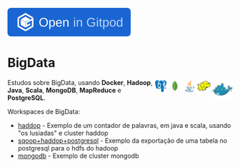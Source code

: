 [![Testar no Browser](https://raw.githubusercontent.com/gilberto-009199/JAgendaWeb/master/gitpod.svg)](https://gitpod.io#https://github.com/gilberto-009199/bigdata)
 
# BigData

<img align="right" src="./assets/docker16x16.svg" alt="Docker" width="48px"/>
<img align="right" src="./assets/hadoop.svg" alt="Hadoop" width="32px"/>
<img align="right" src="./assets/java16x16.svg" alt="Java" width="32px"/>
<img align="right" src="./assets/mongodb.svg" alt="MongoDB" width="32px"/>
<img align="right" src="./assets/postgresql.svg" alt="PostgreSQL" width="32px"/>

Estudos sobre BigData, usando **Docker**, **Hadoop**, **Java**, **Scala**, **MongoDB**, **MapReduce** e **PostgreSQL**.


  Workspaces de BigData:
  + [haddop](https://github.com/gilberto-009199/bigdata/tree/main/hadoop) - 
    Exemplo de um contador de palavras, em java e scala, usando "os lusiadas" e cluster haddop
  + [sqoop+haddop+postgresql](https://github.com/gilberto-009199/bigdata/tree/main/sqoop) - 
    Exemplo da  exportação de uma  tabela no postgresql para o hdfs do hadoop
  + [mongodb](https://github.com/gilberto-009199/bigdata/tree/main/mongodb) - 
    Exemplo de cluster mongodb

